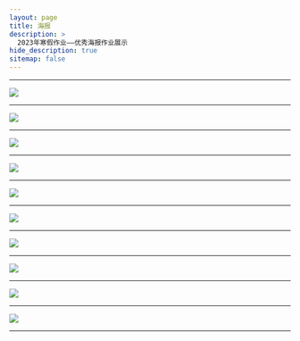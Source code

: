 ```yaml
---
layout: page
title: 海报
description: >
  2023年寒假作业——优秀海报作业展示
hide_description: true
sitemap: false
---
```


---

![](../assets/img/bio/2023-winter/poster/1.jpg)

---

![](../assets/img/bio/2023-winter/poster/2.jpg)

---

![](../assets/img/bio/2023-winter/poster/3.jpg)

---

![](../assets/img/bio/2023-winter/poster/4.jpg)

---

![](../assets/img/bio/2023-winter/poster/5.jpg)

---

![](../assets/img/bio/2023-winter/poster/6.jpg)

---

![](../assets/img/bio/2023-winter/poster/7.jpg)

---

![](../assets/img/bio/2023-winter/poster/8.jpg)

---

![](../assets/img/bio/2023-winter/poster/9.jpg)

---

![](../assets/img/bio/2023-winter/poster/10.jpg)

---